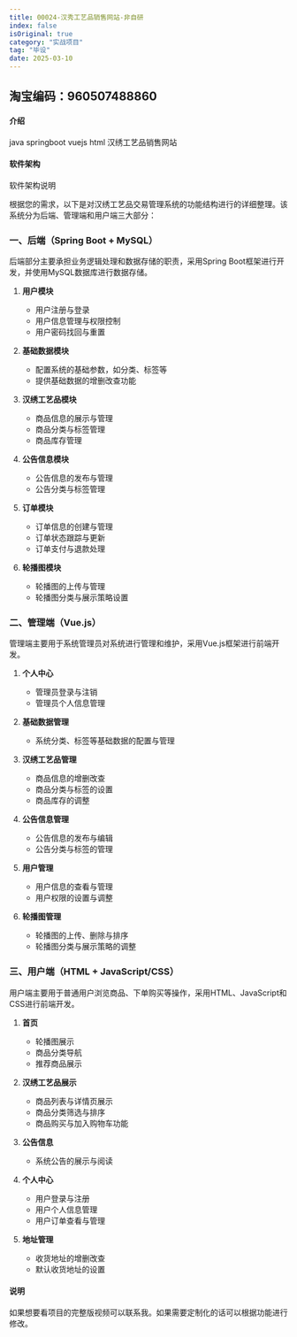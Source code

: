```yaml
---
title: 00024-汉秀工艺品销售网站-非自研
index: false
isOriginal: true
category: "实战项目"
tag: "毕设"
date: 2025-03-10
---
```


## 淘宝编码：960507488860

#### 介绍
java springboot vuejs html 汉绣工艺品销售网站

#### 软件架构
软件架构说明

根据您的需求，以下是对汉绣工艺品交易管理系统的功能结构进行的详细整理。该系统分为后端、管理端和用户端三大部分：

### 一、后端（Spring Boot + MySQL）

后端部分主要承担业务逻辑处理和数据存储的职责，采用Spring Boot框架进行开发，并使用MySQL数据库进行数据存储。

1. **用户模块**
    - 用户注册与登录
    - 用户信息管理与权限控制
    - 用户密码找回与重置

2. **基础数据模块**
    - 配置系统的基础参数，如分类、标签等
    - 提供基础数据的增删改查功能

3. **汉绣工艺品模块**
    - 商品信息的展示与管理
    - 商品分类与标签管理
    - 商品库存管理

4. **公告信息模块**
    - 公告信息的发布与管理
    - 公告分类与标签管理

5. **订单模块**
    - 订单信息的创建与管理
    - 订单状态跟踪与更新
    - 订单支付与退款处理

6. **轮播图模块**
    - 轮播图的上传与管理
    - 轮播图分类与展示策略设置

### 二、管理端（Vue.js）

管理端主要用于系统管理员对系统进行管理和维护，采用Vue.js框架进行前端开发。

1. **个人中心**
    - 管理员登录与注销
    - 管理员个人信息管理

2. **基础数据管理**
    - 系统分类、标签等基础数据的配置与管理

3. **汉绣工艺品管理**
    - 商品信息的增删改查
    - 商品分类与标签的设置
    - 商品库存的调整

4. **公告信息管理**
    - 公告信息的发布与编辑
    - 公告分类与标签的管理

5. **用户管理**
    - 用户信息的查看与管理
    - 用户权限的设置与调整

6. **轮播图管理**
    - 轮播图的上传、删除与排序
    - 轮播图分类与展示策略的调整

### 三、用户端（HTML + JavaScript/CSS）

用户端主要用于普通用户浏览商品、下单购买等操作，采用HTML、JavaScript和CSS进行前端开发。

1. **首页**
    - 轮播图展示
    - 商品分类导航
    - 推荐商品展示

2. **汉绣工艺品展示**
    - 商品列表与详情页展示
    - 商品分类筛选与排序
    - 商品购买与加入购物车功能

3. **公告信息**
    - 系统公告的展示与阅读

4. **个人中心**
    - 用户登录与注册
    - 用户个人信息管理
    - 用户订单查看与管理

5. **地址管理**
    - 收货地址的增删改查
    - 默认收货地址的设置

#### 说明
如果想要看项目的完整版视频可以联系我。如果需要定制化的话可以根据功能进行修改。
